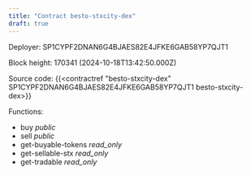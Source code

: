 ```yaml
---
title: "Contract besto-stxcity-dex"
draft: true
---
```

Deployer: SP1CYPF2DNAN6G4BJAES82E4JFKE6GAB58YP7QJT1


 



Block height: 170341 (2024-10-18T13:42:50.000Z)

Source code: {{<contractref "besto-stxcity-dex" SP1CYPF2DNAN6G4BJAES82E4JFKE6GAB58YP7QJT1 besto-stxcity-dex>}}

Functions:

* buy _public_
* sell _public_
* get-buyable-tokens _read_only_
* get-sellable-stx _read_only_
* get-tradable _read_only_
